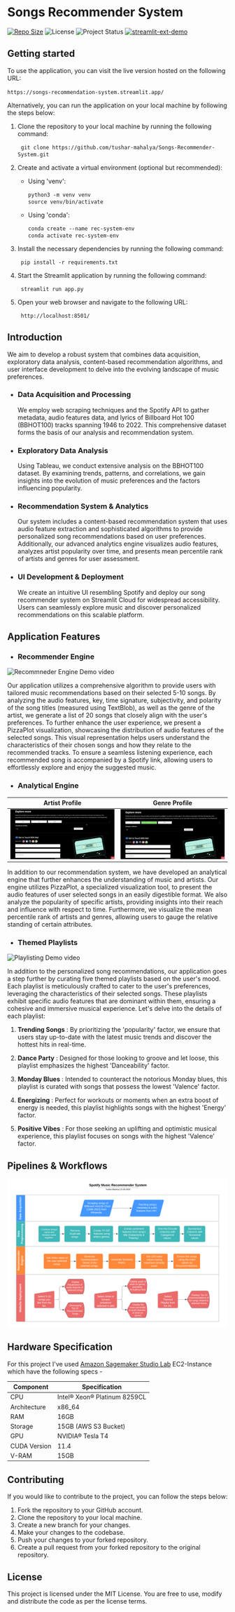 # Songs Recommender System

[![Repo Size](https://img.shields.io/github/repo-size/tushar-mahalya/Songs-Recommender-System?style=flat-square)](https://github.com/tushar-mahalya/Songs-Recommender-System)  ![License](https://img.shields.io/badge/license-MIT-red.svg)  ![Project Status](https://img.shields.io/badge/status-Completed-brightgreen.svg)  [![streamlit-ext-demo](https://static.streamlit.io/badges/streamlit_badge_black_white.svg)](https://songs-recommendation-system.streamlit.app/)

## Getting started
To use the application, you can visit the live version hosted on the following URL:

   `https://songs-recommendation-system.streamlit.app/`
    
Alternatively, you can run the application on your local machine by following the steps below:

1. Clone the repository to your local machine by running the following command:  

		git clone https://github.com/tushar-mahalya/Songs-Recommender-System.git
    
2. Create and activate a virtual environment (optional but recommended):
   - Using 'venv':
     
         python3 -m venv venv
         source venv/bin/activate
   - Using 'conda':
     
         conda create --name rec-system-env
         conda activate rec-system-env
     
3. Install the necessary dependencies by running the following command:

		pip install -r requirements.txt

4. Start the Streamlit application by running the following command:

		streamlit run app.py
    
5. Open your web browser and navigate to the following URL:

		http://localhost:8501/

## Introduction
We aim to develop a robust system that combines data acquisition, exploratory data analysis, content-based recommendation algorithms, and user interface development to delve into the evolving landscape of music preferences.

* ### Data Acquisition and Processing
  We employ web scraping techniques and the Spotify API to gather metadata, audio features data, and lyrics of Billboard Hot 100 (BBHOT100) tracks spanning 1946 to 2022. This comprehensive dataset forms the basis of our analysis and recommendation system.

* ### Exploratory Data Analysis
  Using Tableau, we conduct extensive analysis on the BBHOT100 dataset. By examining trends, patterns, and correlations, we gain insights into the evolution of music preferences and the factors influencing popularity.

* ### Recommendation System & Analytics
  Our system includes a content-based recommendation system that uses audio feature extraction and sophisticated algorithms to provide personalized song recommendations based on user preferences. Additionally, our advanced analytics engine visualizes audio features, analyzes artist popularity over time, and presents mean percentile rank of artists and genres for user assessment.

* ### UI Development & Deployment
  We create an intuitive UI resembling Spotify and deploy our song recommender system on Streamlit Cloud for widespread accessibility. Users can seamlessly explore music and discover personalized recommendations on this scalable platform.

## Application Features
* ### Recommender Engine
![Recommneder Engine Demo video](resources/Gifs/recommendations.gif)

Our application utilizes a comprehensive algorithm to provide users with tailored music recommendations based on their selected 5-10 songs. By analyzing the audio features, key, time signature, subjectivity, and polarity of the song titles (measured using TextBlob), as well as the genre of the artist, we generate a list of 20 songs that closely align with the user's preferences. To further enhance the user experience, we present a PizzaPlot visualization, showcasing the distribution of audio features of the selected songs. This visual representation helps users understand the characteristics of their chosen songs and how they relate to the recommended tracks. To ensure a seamless listening experience, each recommended song is accompanied by a Spotify link, allowing users to effortlessly explore and enjoy the suggested music.  
* ### Analytical Engine
  
| Artist Profile | Genre Profile |
| ----------------- | ----------------- |
| ![Analytical Engine demo for Artist](resources/Gifs/artist_profile.gif) | ![Analytical Engine demo for Genre](resources/Gifs/genre_profile.gif) |

In addition to our recommendation system, we have developed an analytical engine that further enhances the understanding of music and artists. Our engine utilizes PizzaPlot, a specialized visualization tool, to present the audio features of user selected songs in an easily digestible format. We also analyze the popularity of specific artists, providing insights into their reach and influence with respect to time. Furthermore, we visualize the mean percentile rank of artists and genres, allowing users to gauge the relative standing of certain attributes.

* ### Themed Playlists
![Playlisting Demo video](resources/Gifs/themed_playlist.gif)

In addition to the personalized song recommendations, our application goes a step further by curating five themed playlists based on the user's mood. Each playlist is meticulously crafted to cater to the user's preferences, leveraging the characteristics of their selected songs. These playlists exhibit specific audio features that are dominant within them, ensuring a cohesive and immersive musical experience. Let's delve into the details of each playlist:

  1. <b>Trending Songs</b> : By prioritizing the 'popularity' factor, we ensure that users stay up-to-date with the latest music trends and discover the hottest hits in real-time.

  2. <b>Dance Party</b> : Designed for those looking to groove and let loose, this playlist emphasizes the highest 'Danceability' factor.

  3. <b>Monday Blues</b> : Intended to counteract the notorious Monday blues, this playlist is curated with songs that possess the lowest 'Valence' factor.

  4. <b>Energizing</b> : Perfect for workouts or moments when an extra boost of energy is needed, this playlist highlights songs with the highest 'Energy' factor.

  5. <b>Positive Vibes</b> : For those seeking an uplifting and optimistic musical experience, this playlist focuses on songs with the highest 'Valence' factor.

## Pipelines & Workflows
![Pipelines and workflows](resources/workflow_diagram.png)

## Hardware Specification

For this project I've used [Amazon Sagemaker Studio Lab](https://studiolab.sagemaker.aws/) EC2-Instance which have the following specs -

| Component | Specification |
| --- | --- |
| CPU | Intel® Xeon® Platinum 8259CL |
| Architecture | x86_64 |
| RAM | 16GB |
| Storage | 15GB (AWS S3 Bucket) |
| GPU | NVIDIA® Tesla T4 |
| CUDA Version | 11.4 |
| V-RAM | 15GB |


## Contributing

If you would like to contribute to the project, you can follow the steps below:

1. Fork the repository to your GitHub account.
2. Clone the repository to your local machine.
3. Create a new branch for your changes.
4. Make your changes to the codebase.
5. Push your changes to your forked repository.
6. Create a pull request from your forked repository to the original repository.

## License

This project is licensed under the MIT License. You are free to use, modify and distribute the code as per the license terms.

